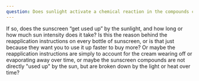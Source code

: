 ```yaml
---
question: Does sunlight activate a chemical reaction in the compounds comprising sunscreen?
---
```


If so, does the sunscreen “get used up” by the sunlight, and how long or how much sun intensity does it take? Is this the reason behind the reapplication instructions on every bottle of sunscreen, or is that just because they want you to use it up faster to buy more? Or maybe the reapplication instructions are simply to account for the cream wearing off or evaporating away over time, or maybe the sunscreen compounds are not directly "used up" by the sun, but are broken down by the light or heat over time?
